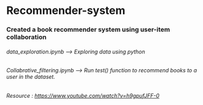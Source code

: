 # Recommender-system
### Created a book recommender system using user-item collaboration
###### data_exploration.ipynb --> Exploring data using python
###### Collabrative_filtering.ipynb --> Run test() function to recommend books to a user in the dataset.
###### Resource : https://www.youtube.com/watch?v=h9gpufJFF-0

